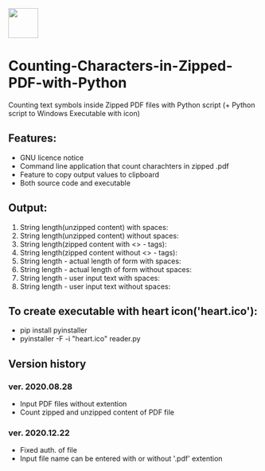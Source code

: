 <img src="heart.ico" width="60" height="60">

# Counting-Characters-in-Zipped-PDF-with-Python
Counting text symbols inside Zipped PDF files with Python script (+ Python script to Windows Executable with icon)

## Features:
* GNU licence notice
* Command line application that count charachters in zipped .pdf
* Feature to copy output values to clipboard
* Both source code and executable

## Output:
1. String length(unzipped content) with spaces:
2. String length(unzipped content) without spaces:
3. String length(zipped content with <> - tags):
4. String length(zipped content without <> - tags):
5. String length - actual length of form with spaces:
6. String length - actual length of form without spaces:
7. String length - user input text with spaces:
8. String length - user input text without spaces:

## To create executable with heart icon('heart.ico'):
* pip install pyinstaller
* pyinstaller -F -i "heart.ico" reader.py

## Version history

### ver. 2020.08.28
* Input PDF files without extention
* Count zipped and unzipped content of PDF file

### ver. 2020.12.22
* Fixed auth. of file
* Input file name can be entered with or without '.pdf' extention

